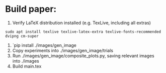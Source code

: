 # Build paper:
1. Verify LaTeX distribution installed (e.g. TexLive, including all extras)

```
sudo apt install texlive texlive-latex-extra texlive-fonts-recommended dvipng cm-super
```

1. `pip install ./images/gen_image
2. Copy experiments into ./images/gen_image/trials
3. Run ./images/gen_image/composite_plots.py, saving relevant images into ./images
4. Build main.tex

